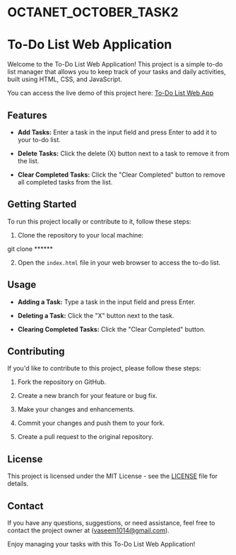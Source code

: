 # OCTANET_OCTOBER_TASK2

# To-Do List Web Application

Welcome to the To-Do List Web Application! This project is a simple to-do list manager that allows you to keep track of your tasks and daily activities, built using HTML, CSS, and JavaScript.

You can access the live demo of this project here: [To-Do List Web App](https://vaseem1014.github.io/OCTANET_OCTOBER_TASK2/)

## Features

- **Add Tasks:** Enter a task in the input field and press Enter to add it to your to-do list.

- **Delete Tasks:** Click the delete (X) button next to a task to remove it from the list.

- **Clear Completed Tasks:** Click the "Clear Completed" button to remove all completed tasks from the list.

## Getting Started

To run this project locally or contribute to it, follow these steps:

1. Clone the repository to your local machine:
   
git clone ******

2. Open the `index.html` file in your web browser to access the to-do list.

## Usage

- **Adding a Task:** Type a task in the input field and press Enter.

- **Deleting a Task:** Click the "X" button next to the task.

- **Clearing Completed Tasks:** Click the "Clear Completed" button.

## Contributing

If you'd like to contribute to this project, please follow these steps:

1. Fork the repository on GitHub.

2. Create a new branch for your feature or bug fix.

3. Make your changes and enhancements.

4. Commit your changes and push them to your fork.

5. Create a pull request to the original repository.

## License

This project is licensed under the MIT License - see the [LICENSE](LICENSE) file for details.

## Contact

If you have any questions, suggestions, or need assistance, feel free to contact the project owner at (vaseem1014@gmail.com).

Enjoy managing your tasks with this To-Do List Web Application!
